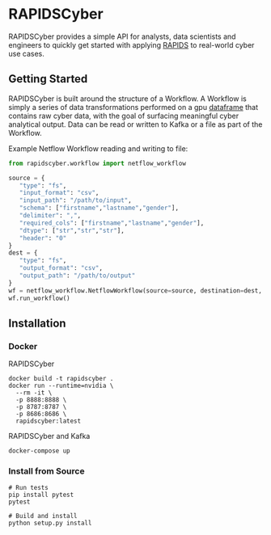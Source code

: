 # RAPIDSCyber

RAPIDSCyber provides a simple API for analysts, data scientists and engineers to quickly get started with applying [RAPIDS](https://rapids.ai/) to real-world cyber use cases.

## Getting Started

RAPIDSCyber is built around the structure of a Workflow. A Workflow is simply a series of data transformations performed on a gpu [dataframe](https://github.com/rapidsai/cudf) that contains raw cyber data, with the goal of surfacing meaningful cyber analytical output. Data can be read or written to Kafka or a file as part of the Workflow. 

Example Netflow Workflow reading and writing to file:
```python
from rapidscyber.workflow import netflow_workflow

source = {
   "type": "fs",
   "input_format": "csv",
   "input_path": "/path/to/input",
   "schema": ["firstname","lastname","gender"],
   "delimiter": ",",
   "required_cols": ["firstname","lastname","gender"],
   "dtype": ["str","str","str"],
   "header": "0"
}
dest = {
   "type": "fs",
   "output_format": "csv",
   "output_path": "/path/to/output"
}
wf = netflow_workflow.NetflowWorkflow(source=source, destination=dest, name="my-netflow-workflow")
wf.run_workflow()
```


## Installation

### Docker 

RAPIDSCyber 
```aidl
docker build -t rapidscyber .
docker run --runtime=nvidia \
  --rm -it \
  -p 8888:8888 \
  -p 8787:8787 \
  -p 8686:8686 \
  rapidscyber:latest
```

RAPIDSCyber and Kafka
```aidl
docker-compose up
```

### Install from Source

```aidl
# Run tests
pip install pytest
pytest

# Build and install
python setup.py install
```


